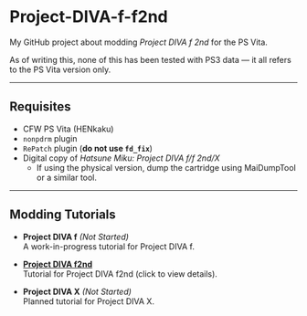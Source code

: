 # Project-DIVA-f-f2nd

My GitHub project about modding *Project DIVA f 2nd* for the PS Vita.

As of writing this, none of this has been tested with PS3 data — it all refers to the PS Vita version only.

---

## Requisites  
- CFW PS Vita (HENkaku)  
- `nonpdrm` plugin  
- `RePatch` plugin (**do not use `fd_fix`**)  
- Digital copy of *Hatsune Miku: Project DIVA f/f 2nd/X*  
  - If using the physical version, dump the cartridge using MaiDumpTool or a similar tool.

---

## Modding Tutorials

- **Project DIVA f** *(Not Started)*  
  A work-in-progress tutorial for Project DIVA f.

- **[Project DIVA f2nd](Project_DIVA_f2nd/README.md)**  
  Tutorial for Project DIVA f2nd (click to view details).

- **Project DIVA X** *(Not Started)*  
  Planned tutorial for Project DIVA X.